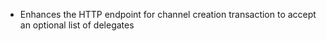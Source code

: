 * Enhances the HTTP endpoint for channel creation transaction to accept an optional list of delegates
